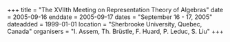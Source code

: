 +++
title = "The XVIIth Meeting on Representation Theory of Algebras"
date = 2005-09-16
enddate = 2005-09-17
dates = "September 16 - 17, 2005"
dateadded = 1999-01-01
location = "Sherbrooke University, Quebec, Canada"
organisers = "I. Assem, Th. Brüstle, F. Huard, P. Leduc, S. Liu"
+++
